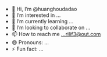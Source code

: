 - 👋 Hi, I’m @huanghoudadao
- 👀 I’m interested in ...
- 🌱 I’m currently learning ...
- 💞️ I’m looking to collaborate on ...
- 📫 How to reach me ...rilif3@out.com
- 😄 Pronouns: ...
- ⚡ Fun fact: ...

<!---
huanghoudadao/huanghoudadao is a ✨ special ✨ repository because its `README.md` (this file) appears on your GitHub profile.
You can click the Preview link to take a look at your changes.
--->
